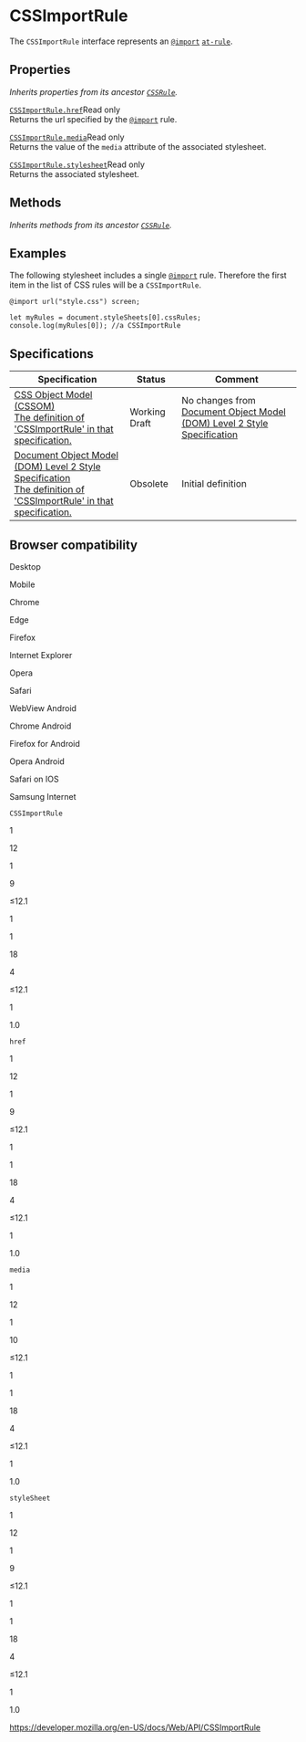 # CSSImportRule

The `CSSImportRule` interface represents an [`@import`](https://developer.mozilla.org/en-US/docs/Web/CSS/@import) [`at-rule`](https://developer.mozilla.org/en-US/docs/Web/CSS/At-rule).

## Properties

_Inherits properties from its ancestor [`CSSRule`](cssrule)._

[`CSSImportRule.href`](cssimportrule/href)<span class="badge inline readonly">Read only </span>  
Returns the url specified by the [`@import`](https://developer.mozilla.org/en-US/docs/Web/CSS/@import) rule.

[`CSSImportRule.media`](cssimportrule/media)<span class="badge inline readonly">Read only </span>  
Returns the value of the `media` attribute of the associated stylesheet.

[`CSSImportRule.stylesheet`](cssimportrule/stylesheet)<span class="badge inline readonly">Read only </span>  
Returns the associated stylesheet.

## Methods

_Inherits methods from its ancestor [`CSSRule`](cssrule)._

## Examples

The following stylesheet includes a single [`@import`](https://developer.mozilla.org/en-US/docs/Web/CSS/@import) rule. Therefore the first item in the list of CSS rules will be a `CSSImportRule`.

    @import url("style.css") screen;

    let myRules = document.styleSheets[0].cssRules;
    console.log(myRules[0]); //a CSSImportRule

## Specifications

<table><thead><tr class="header"><th>Specification</th><th>Status</th><th>Comment</th></tr></thead><tbody><tr class="odd"><td><a href="https://drafts.csswg.org/cssom/#cssimportrule">CSS Object Model (CSSOM)<br />
<span class="small">The definition of 'CSSImportRule' in that specification.</span></a></td><td><span class="spec-wd">Working Draft</span></td><td>No changes from <a href="https://www.w3.org/TR/DOM-Level-2-Style/">Document Object Model (DOM) Level 2 Style Specification</a></td></tr><tr class="even"><td><a href="https://www.w3.org/TR/DOM-Level-2-Style/css.html#CSS-CSSImportRule">Document Object Model (DOM) Level 2 Style Specification<br />
<span class="small">The definition of 'CSSImportRule' in that specification.</span></a></td><td><span class="spec-obsolete">Obsolete</span></td><td>Initial definition</td></tr></tbody></table>

## Browser compatibility

Desktop

Mobile

Chrome

Edge

Firefox

Internet Explorer

Opera

Safari

WebView Android

Chrome Android

Firefox for Android

Opera Android

Safari on IOS

Samsung Internet

`CSSImportRule`

1

12

1

9

≤12.1

1

1

18

4

≤12.1

1

1.0

`href`

1

12

1

9

≤12.1

1

1

18

4

≤12.1

1

1.0

`media`

1

12

1

10

≤12.1

1

1

18

4

≤12.1

1

1.0

`styleSheet`

1

12

1

9

≤12.1

1

1

18

4

≤12.1

1

1.0

<a href="https://developer.mozilla.org/en-US/docs/Web/API/CSSImportRule" class="_attribution-link">https://developer.mozilla.org/en-US/docs/Web/API/CSSImportRule</a>
